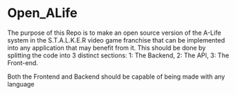# Open_ALife
The purpose of this Repo is to make an open source version of the A-Life system in the S.T.A.L.K.E.R video game franchise that can be implemented into any application that may benefit from it. 
This should be done by splitting the code into 3 distinct sections: 
  1: The Backend, 
  2: The API, 
  3: The Front-end. 

Both the Frontend and Backend should be capable of being made with any language
